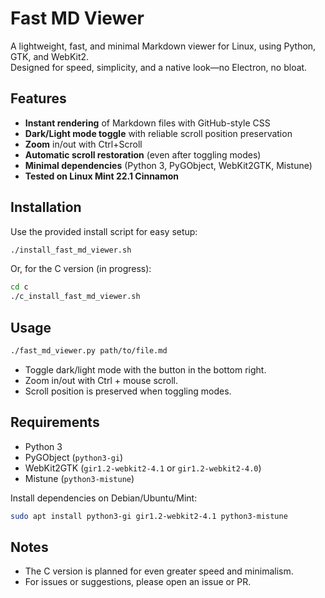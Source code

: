 # Fast MD Viewer

A lightweight, fast, and minimal Markdown viewer for Linux, using Python, GTK, and WebKit2.  
Designed for speed, simplicity, and a native look—no Electron, no bloat.

## Features

- **Instant rendering** of Markdown files with GitHub-style CSS
- **Dark/Light mode toggle** with reliable scroll position preservation
- **Zoom** in/out with Ctrl+Scroll
- **Automatic scroll restoration** (even after toggling modes)
- **Minimal dependencies** (Python 3, PyGObject, WebKit2GTK, Mistune)
- **Tested on Linux Mint 22.1 Cinnamon**

## Installation

Use the provided install script for easy setup:

```sh
./install_fast_md_viewer.sh
```

Or, for the C version (in progress):

```sh
cd c
./c_install_fast_md_viewer.sh
```

## Usage

```sh
./fast_md_viewer.py path/to/file.md
```

- Toggle dark/light mode with the button in the bottom right.
- Zoom in/out with Ctrl + mouse scroll.
- Scroll position is preserved when toggling modes.

## Requirements

- Python 3
- PyGObject (`python3-gi`)
- WebKit2GTK (`gir1.2-webkit2-4.1` or `gir1.2-webkit2-4.0`)
- Mistune (`python3-mistune`)

Install dependencies on Debian/Ubuntu/Mint:

```sh
sudo apt install python3-gi gir1.2-webkit2-4.1 python3-mistune
```

## Notes

- The C version is planned for even greater speed and minimalism.
- For issues or suggestions, please open an issue or PR.
